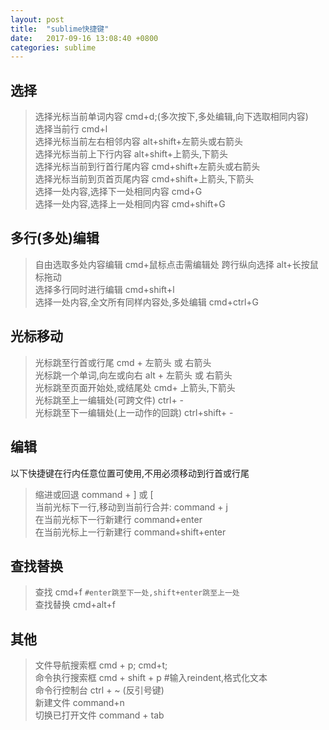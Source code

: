 ```yaml
---
layout: post
title:  "sublime快捷键"
date:   2017-09-16 13:08:40 +0800
categories: sublime
---
```



## **选择**  
>选择光标当前单词内容 cmd+d;(多次按下,多处编辑,向下选取相同内容)  
>选择当前行  cmd+l   
>选择光标当前左右相邻内容  alt+shift+左箭头或右箭头  
>选择光标当前上下行内容  alt+shift+上箭头,下箭头  
>选择光标当前到行首行尾内容 cmd+shift+左箭头或右箭头  
>选择光标当前到页首页尾内容 cmd+shift+上箭头,下箭头  
>选择一处内容,选择下一处相同内容 cmd+G  
>选择一处内容,选择上一处相同内容 cmd+shift+G


## **多行(多处)编辑**
>自由选取多处内容编辑  cmd+鼠标点击需编辑处
>跨行纵向选择  alt+长按鼠标拖动  
>选择多行同时进行编辑  cmd+shift+l   
>选择一处内容,全文所有同样内容处,多处编辑  cmd+ctrl+G


## 光标移动
>光标跳至行首或行尾  cmd + 左箭头 或 右箭头  
>光标跳一个单词,向左或向右 alt + 左箭头 或 右箭头  
>光标跳至页面开始处,或结尾处   cmd+ 上箭头,下箭头   
>光标跳至上一编辑处(可跨文件)  ctrl+ -  
>光标跳至下一编辑处(上一动作的回跳)  ctrl+shift+ -   

## 编辑
以下快捷键在行内任意位置可使用,不用必须移动到行首或行尾  
>缩进或回退  command + ] 或 [     
>当前光标下一行,移动到当前行合并: command + j  
>在当前光标下一行新建行 command+enter  
>在当前光标上一行新建行 command+shift+enter


## 查找替换
>查找  cmd+f   `#enter跳至下一处,shift+enter跳至上一处`  
>查找替换 cmd+alt+f

## 其他
>文件导航搜索框  cmd + p;  cmd+t;  
>命令执行搜索框 cmd + shift + p   #输入reindent,格式化文本  
>命令行控制台 ctrl + ~  (反引号键)  
>新建文件 command+n  
>切换已打开文件 command + tab  



